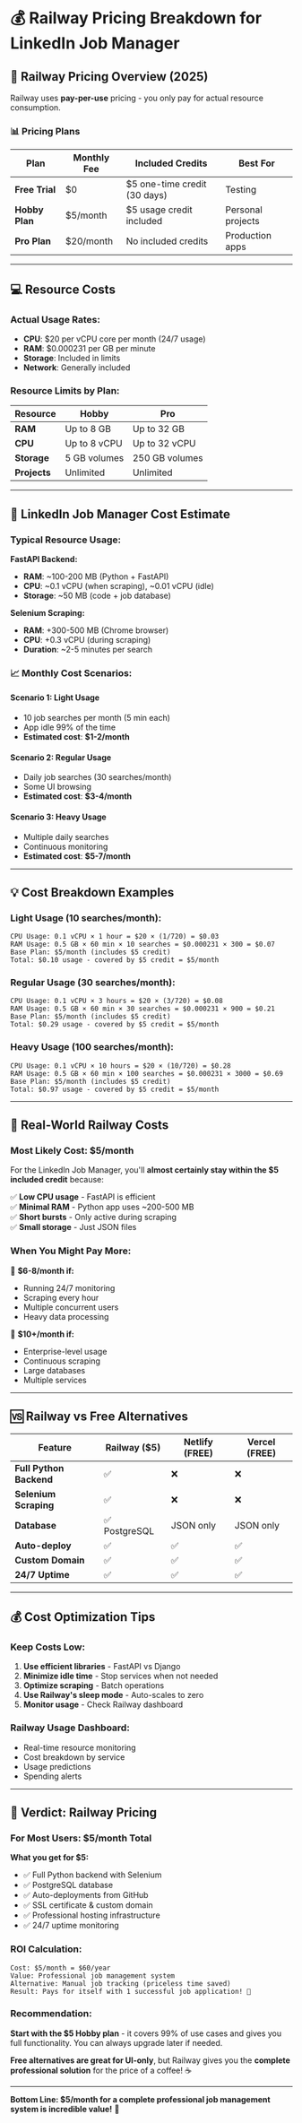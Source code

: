 # 💰 Railway Pricing Breakdown for LinkedIn Job Manager

## 🎯 Railway Pricing Overview (2025)

Railway uses **pay-per-use** pricing - you only pay for actual resource consumption.

### **📊 Pricing Plans**

| Plan | Monthly Fee | Included Credits | Best For |
|------|-------------|------------------|-----------|
| **Free Trial** | $0 | $5 one-time credit (30 days) | Testing |
| **Hobby Plan** | $5/month | $5 usage credit included | Personal projects |
| **Pro Plan** | $20/month | No included credits | Production apps |

---

## 💻 **Resource Costs**

### **Actual Usage Rates:**
- **CPU**: $20 per vCPU core per month (24/7 usage)
- **RAM**: $0.000231 per GB per minute
- **Storage**: Included in limits
- **Network**: Generally included

### **Resource Limits by Plan:**

| Resource | Hobby | Pro |
|----------|-------|-----|
| **RAM** | Up to 8 GB | Up to 32 GB |
| **CPU** | Up to 8 vCPU | Up to 32 vCPU |
| **Storage** | 5 GB volumes | 250 GB volumes |
| **Projects** | Unlimited | Unlimited |

---

## 🧮 **LinkedIn Job Manager Cost Estimate**

### **Typical Resource Usage:**

**FastAPI Backend:**
- **RAM**: ~100-200 MB (Python + FastAPI)
- **CPU**: ~0.1 vCPU (when scraping), ~0.01 vCPU (idle)
- **Storage**: ~50 MB (code + job database)

**Selenium Scraping:**
- **RAM**: +300-500 MB (Chrome browser)
- **CPU**: +0.3 vCPU (during scraping)
- **Duration**: ~2-5 minutes per search

### **📈 Monthly Cost Scenarios:**

#### **Scenario 1: Light Usage**
- 10 job searches per month (5 min each)
- App idle 99% of the time
- **Estimated cost**: **$1-2/month**

#### **Scenario 2: Regular Usage**  
- Daily job searches (30 searches/month)
- Some UI browsing
- **Estimated cost**: **$3-4/month**

#### **Scenario 3: Heavy Usage**
- Multiple daily searches
- Continuous monitoring
- **Estimated cost**: **$5-7/month**

---

## 💡 **Cost Breakdown Examples**

### **Light Usage (10 searches/month):**
```
CPU Usage: 0.1 vCPU × 1 hour = $20 × (1/720) = $0.03
RAM Usage: 0.5 GB × 60 min × 10 searches = $0.000231 × 300 = $0.07
Base Plan: $5/month (includes $5 credit)
Total: $0.10 usage - covered by $5 credit = $5/month
```

### **Regular Usage (30 searches/month):**
```
CPU Usage: 0.1 vCPU × 3 hours = $20 × (3/720) = $0.08
RAM Usage: 0.5 GB × 60 min × 30 searches = $0.000231 × 900 = $0.21
Base Plan: $5/month (includes $5 credit)
Total: $0.29 usage - covered by $5 credit = $5/month
```

### **Heavy Usage (100 searches/month):**
```
CPU Usage: 0.1 vCPU × 10 hours = $20 × (10/720) = $0.28
RAM Usage: 0.5 GB × 60 min × 100 searches = $0.000231 × 3000 = $0.69
Base Plan: $5/month (includes $5 credit)
Total: $0.97 usage - covered by $5 credit = $5/month
```

---

## 🎯 **Real-World Railway Costs**

### **Most Likely Cost: $5/month**

For the LinkedIn Job Manager, you'll **almost certainly stay within the $5 included credit** because:

✅ **Low CPU usage** - FastAPI is efficient  
✅ **Minimal RAM** - Python app uses ~200-500 MB  
✅ **Short bursts** - Only active during scraping  
✅ **Small storage** - Just JSON files  

### **When You Might Pay More:**

🚨 **$6-8/month if:**
- Running 24/7 monitoring
- Scraping every hour
- Multiple concurrent users
- Heavy data processing

🚨 **$10+/month if:**
- Enterprise-level usage
- Continuous scraping
- Large databases
- Multiple services

---

## 🆚 **Railway vs Free Alternatives**

| Feature | Railway ($5) | Netlify (FREE) | Vercel (FREE) |
|---------|--------------|----------------|---------------|
| **Full Python Backend** | ✅ | ❌ | ❌ |
| **Selenium Scraping** | ✅ | ❌ | ❌ |
| **Database** | ✅ PostgreSQL | JSON only | JSON only |
| **Auto-deploy** | ✅ | ✅ | ✅ |
| **Custom Domain** | ✅ | ✅ | ✅ |
| **24/7 Uptime** | ✅ | ✅ | ✅ |

---

## 💰 **Cost Optimization Tips**

### **Keep Costs Low:**
1. **Use efficient libraries** - FastAPI vs Django
2. **Minimize idle time** - Stop services when not needed  
3. **Optimize scraping** - Batch operations
4. **Use Railway's sleep mode** - Auto-scales to zero
5. **Monitor usage** - Check Railway dashboard

### **Railway Usage Dashboard:**
- Real-time resource monitoring
- Cost breakdown by service
- Usage predictions
- Spending alerts

---

## 🎉 **Verdict: Railway Pricing**

### **For Most Users: $5/month Total**

**What you get for $5:**
- ✅ Full Python backend with Selenium
- ✅ PostgreSQL database  
- ✅ Auto-deployments from GitHub
- ✅ SSL certificate & custom domain
- ✅ Professional hosting infrastructure
- ✅ 24/7 uptime monitoring

### **ROI Calculation:**
```
Cost: $5/month = $60/year
Value: Professional job management system
Alternative: Manual job tracking (priceless time saved)
Result: Pays for itself with 1 successful job application! 🎯
```

### **Recommendation:**
**Start with the $5 Hobby plan** - it covers 99% of use cases and gives you full functionality. You can always upgrade later if needed.

**Free alternatives are great for UI-only**, but Railway gives you the **complete professional solution** for the price of a coffee! ☕

---

**Bottom Line: $5/month for a complete professional job management system is incredible value!** 🚀